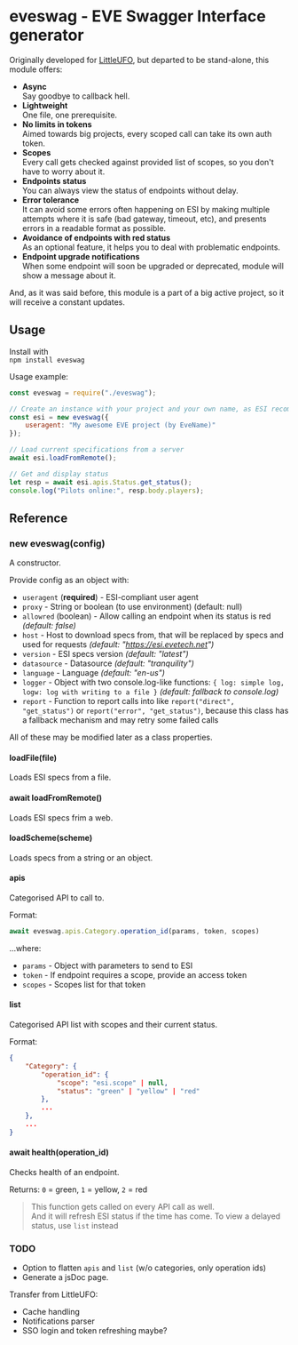 # eveswag - EVE Swagger Interface generator

Originally developed for [LittleUFO](https://gitlab.com/airships/ufo), but departed to be stand-alone, this module offers:
* **Async**  
  Say goodbye to callback hell.
* **Lightweight**  
  One file, one prerequisite.
* **No limits in tokens**  
  Aimed towards big projects, every scoped call can take its own auth token.
* **Scopes**  
  Every call gets checked against provided list of scopes, so you don't have to worry about it.
* **Endpoints status**  
  You can always view the status of endpoints without delay.
* **Error tolerance**  
  It can avoid some errors often happening on ESI by making multiple attempts where it is safe (bad gateway, timeout, etc), and presents errors in a readable format as possible.
* **Avoidance of endpoints with red status**  
  As an optional feature, it helps you to deal with problematic endpoints.
* **Endpoint upgrade notifications**  
  When some endpoint will soon be upgraded or deprecated, module will show a message about it.

And, as it was said before, this module is a part of a big active project, so it will receive a constant updates.


## Usage

Install with  
`npm install eveswag`

Usage example:
```js
const eveswag = require("./eveswag");

// Create an instance with your project and your own name, as ESI recommends
const esi = new eveswag({
    useragent: "My awesome EVE project (by EveName)"
});

// Load current specifications from a server
await esi.loadFromRemote();

// Get and display status
let resp = await esi.apis.Status.get_status();
console.log("Pilots online:", resp.body.players);
```

## Reference

### new eveswag(config)
A constructor.

Provide config as an object with:
* `useragent` (**required**) - ESI-compliant user agent
* `proxy` - String or boolean (to use environment) (default: null)
* `allowred` (boolean) - Allow calling an endpoint when its status is red *(default: false)*
* `host` - Host to download specs from, that will be replaced by specs and used for requests *(default: "https://esi.evetech.net")*
* `version` - ESI specs version *(default: "latest")*
* `datasource` - Datasource *(default: "tranquility")*
* `language` - Language *(default: "en-us")*
* `logger` - Object with two console.log-like functions: `{ log: simple log, logw: log with writing to a file }` *(default: fallback to console.log)*
* `report` - Function to report calls into like `report("direct", "get_status")` or `report("error", "get_status")`, because this class has a fallback mechanism and may retry some failed calls

All of these may be modified later as a class properties.

#### loadFile(file)
Loads ESI specs from a file.

#### await loadFromRemote()
Loads ESI specs frim a web.

#### loadScheme(scheme)
Loads specs from a string or an object.

#### apis
Categorised API to call to.

Format:
```js
await eveswag.apis.Category.operation_id(params, token, scopes)
```
...where:
* `params` - Object with parameters to send to ESI
* `token` - If endpoint requires a scope, provide an access token
* `scopes` - Scopes list for that token

#### list
Categorised API list with scopes and their current status.

Format:
```json
{
    "Category": {
        "operation_id": {
            "scope": "esi.scope" | null,
            "status": "green" | "yellow" | "red"
        },
        ...
    },
    ...
}
```

#### await health(operation_id)
Checks health of an endpoint.

Returns: `0` = green, `1` = yellow, `2` = red

> This function gets called on every API call as well.  
> And it will refresh ESI status if the time has come.
> To view a delayed status, use `list` instead


### TODO

* Option to flatten `apis` and `list` (w/o categories, only operation ids)
* Generate a jsDoc page.

Transfer from LittleUFO:
* Cache handling
* Notifications parser
* SSO login and token refreshing maybe?
